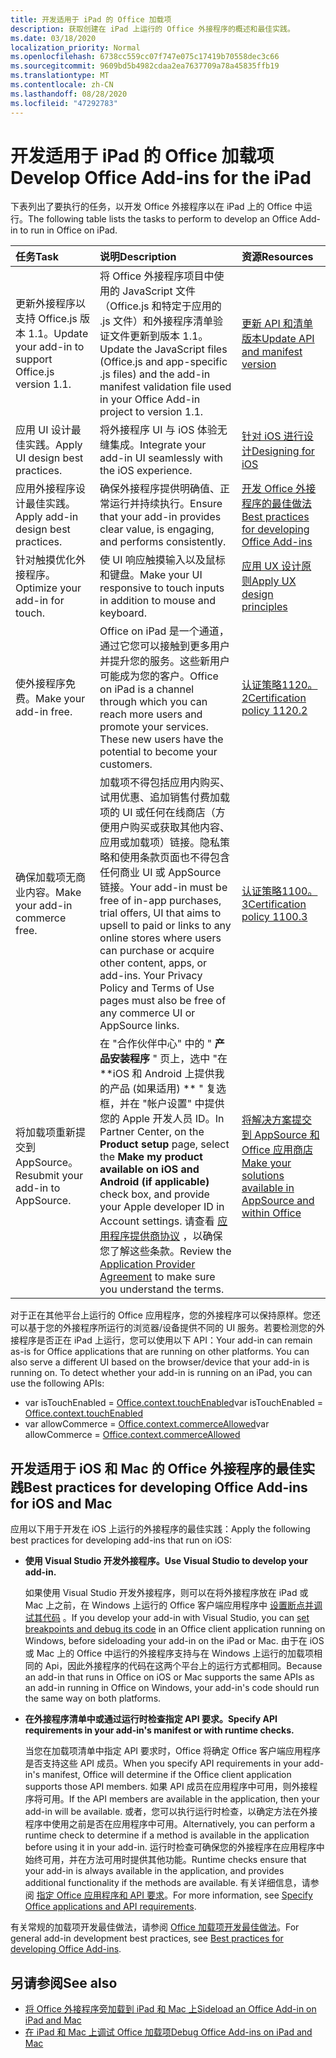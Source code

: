 ```yaml
---
title: 开发适用于 iPad 的 Office 加载项
description: 获取创建在 iPad 上运行的 Office 外接程序的概述和最佳实践。
ms.date: 03/18/2020
localization_priority: Normal
ms.openlocfilehash: 6738cc559cc07f747e075c17419b70558dec3c66
ms.sourcegitcommit: 9609bd5b4982cdaa2ea7637709a78a45835ffb19
ms.translationtype: MT
ms.contentlocale: zh-CN
ms.lasthandoff: 08/28/2020
ms.locfileid: "47292783"
---
```

# <a name="develop-office-add-ins-for-the-ipad"></a><span data-ttu-id="a38fb-103">开发适用于 iPad 的 Office 加载项</span><span class="sxs-lookup"><span data-stu-id="a38fb-103">Develop Office Add-ins for the iPad</span></span>


<span data-ttu-id="a38fb-104">下表列出了要执行的任务，以开发 Office 外接程序以在 iPad 上的 Office 中运行。</span><span class="sxs-lookup"><span data-stu-id="a38fb-104">The following table lists the tasks to perform to develop an Office Add-in to run in Office on iPad.</span></span>


|<span data-ttu-id="a38fb-105">**任务**</span><span class="sxs-lookup"><span data-stu-id="a38fb-105">**Task**</span></span>|<span data-ttu-id="a38fb-106">**说明**</span><span class="sxs-lookup"><span data-stu-id="a38fb-106">**Description**</span></span>|<span data-ttu-id="a38fb-107">**资源**</span><span class="sxs-lookup"><span data-stu-id="a38fb-107">**Resources**</span></span>|
|:-----|:-----|:-----|
|<span data-ttu-id="a38fb-108">更新外接程序以支持 Office.js 版本 1.1。</span><span class="sxs-lookup"><span data-stu-id="a38fb-108">Update your add-in to support Office.js version 1.1.</span></span>|<span data-ttu-id="a38fb-109">将 Office 外接程序项目中使用的 JavaScript 文件（Office.js 和特定于应用的 .js 文件）和外接程序清单验证文件更新到版本 1.1。</span><span class="sxs-lookup"><span data-stu-id="a38fb-109">Update the JavaScript files (Office.js and app-specific .js files) and the add-in manifest validation file used in your Office Add-in project to version 1.1.</span></span>|[<span data-ttu-id="a38fb-110">更新 API 和清单版本</span><span class="sxs-lookup"><span data-stu-id="a38fb-110">Update API and manifest version</span></span>](update-your-javascript-api-for-office-and-manifest-schema-version.md)|
|<span data-ttu-id="a38fb-111">应用 UI 设计最佳实践。</span><span class="sxs-lookup"><span data-stu-id="a38fb-111">Apply UI design best practices.</span></span>|<span data-ttu-id="a38fb-112">将外接程序 UI 与 iOS 体验无缝集成。</span><span class="sxs-lookup"><span data-stu-id="a38fb-112">Integrate your add-in UI seamlessly with the iOS experience.</span></span>|[<span data-ttu-id="a38fb-113">针对 iOS 进行设计</span><span class="sxs-lookup"><span data-stu-id="a38fb-113">Designing for iOS</span></span>](https://developer.apple.com/library/ios/documentation/UserExperience/Conceptual/MobileHIG/)|
|<span data-ttu-id="a38fb-114">应用外接程序设计最佳实践。</span><span class="sxs-lookup"><span data-stu-id="a38fb-114">Apply add-in design best practices.</span></span>|<span data-ttu-id="a38fb-115">确保外接程序提供明确值、正常运行并持续执行。</span><span class="sxs-lookup"><span data-stu-id="a38fb-115">Ensure that your add-in provides clear value, is engaging, and performs consistently.</span></span>|[<span data-ttu-id="a38fb-116">开发 Office 外接程序的最佳做法</span><span class="sxs-lookup"><span data-stu-id="a38fb-116">Best practices for developing Office Add-ins</span></span>](../concepts/add-in-development-best-practices.md)|
|<span data-ttu-id="a38fb-117">针对触摸优化外接程序。</span><span class="sxs-lookup"><span data-stu-id="a38fb-117">Optimize your add-in for touch.</span></span>|<span data-ttu-id="a38fb-118">使 UI 响应触摸输入以及鼠标和键盘。</span><span class="sxs-lookup"><span data-stu-id="a38fb-118">Make your UI responsive to touch inputs in addition to mouse and keyboard.</span></span>|[<span data-ttu-id="a38fb-119">应用 UX 设计原则</span><span class="sxs-lookup"><span data-stu-id="a38fb-119">Apply UX design principles</span></span>](../concepts/add-in-development-best-practices.md#apply-ux-design-principles)|
|<span data-ttu-id="a38fb-120">使外接程序免费。</span><span class="sxs-lookup"><span data-stu-id="a38fb-120">Make your add-in free.</span></span>|<span data-ttu-id="a38fb-p101">Office on iPad 是一个通道，通过它您可以接触到更多用户并提升您的服务。这些新用户可能成为您的客户。</span><span class="sxs-lookup"><span data-stu-id="a38fb-p101">Office on iPad is a channel through which you can reach more users and promote your services. These new users have the potential to become your customers.</span></span>|[<span data-ttu-id="a38fb-123">认证策略1120。2</span><span class="sxs-lookup"><span data-stu-id="a38fb-123">Certification policy 1120.2</span></span>](/legal/marketplace/certification-policies#11202-acquisition-pricing-and-terms)|
|<span data-ttu-id="a38fb-124">确保加载项无商业内容。</span><span class="sxs-lookup"><span data-stu-id="a38fb-124">Make your add-in commerce free.</span></span>|<span data-ttu-id="a38fb-125">加载项不得包括应用内购买、试用优惠、追加销售付费加载项的 UI 或任何在线商店（方便用户购买或获取其他内容、应用或加载项）链接。隐私策略和使用条款页面也不得包含任何商业 UI 或 AppSource 链接。</span><span class="sxs-lookup"><span data-stu-id="a38fb-125">Your add-in must be free of in-app purchases, trial offers, UI that aims to upsell to paid or links to any online stores where users can purchase or acquire other content, apps, or add-ins. Your Privacy Policy and Terms of Use pages must also be free of any commerce UI or AppSource links.</span></span>|[<span data-ttu-id="a38fb-126">认证策略1100。3</span><span class="sxs-lookup"><span data-stu-id="a38fb-126">Certification policy 1100.3</span></span>](/legal/marketplace/certification-policies#11003-selling-additional-features)|
|<span data-ttu-id="a38fb-127">将加载项重新提交到 AppSource。</span><span class="sxs-lookup"><span data-stu-id="a38fb-127">Resubmit your add-in to AppSource.</span></span>|<span data-ttu-id="a38fb-128">在 "合作伙伴中心" 中的 " **产品安装程序** " 页上，选中 "在 \*\*iOS 和 Android 上提供我的产品 (如果适用) \*\* " 复选框，并在 "帐户设置" 中提供您的 Apple 开发人员 ID。</span><span class="sxs-lookup"><span data-stu-id="a38fb-128">In Partner Center, on the **Product setup** page, select the **Make my product available on iOS and Android (if applicable)** check box, and provide your Apple developer ID in Account settings.</span></span> <span data-ttu-id="a38fb-129">请查看 [应用程序提供商协议](https://go.microsoft.com/fwlink/?linkid=715691) ，以确保您了解这些条款。</span><span class="sxs-lookup"><span data-stu-id="a38fb-129">Review the [Application Provider Agreement](https://go.microsoft.com/fwlink/?linkid=715691) to make sure you understand the terms.</span></span>|[<span data-ttu-id="a38fb-130">将解决方案提交到 AppSource 和 Office 应用商店</span><span class="sxs-lookup"><span data-stu-id="a38fb-130">Make your solutions available in AppSource and within Office</span></span>](/office/dev/store/submit-to-appsource-via-partner-center)|

<span data-ttu-id="a38fb-p103">对于正在其他平台上运行的 Office 应用程序，您的外接程序可以保持原样。您还可以基于您的外接程序所运行的浏览器/设备提供不同的 UI 服务。若要检测您的外接程序是否正在 iPad 上运行，您可以使用以下 API：</span><span class="sxs-lookup"><span data-stu-id="a38fb-p103">Your add-in can remain as-is for Office applications that are running on other platforms. You can also serve a different UI based on the browser/device that your add-in is running on. To detect whether your add-in is running on an iPad, you can use the following APIs:</span></span>
- <span data-ttu-id="a38fb-134">var isTouchEnabled = [Office.context.touchEnabled](/javascript/api/office/office.context#touchenabled)</span><span class="sxs-lookup"><span data-stu-id="a38fb-134">var isTouchEnabled = [Office.context.touchEnabled](/javascript/api/office/office.context#touchenabled)</span></span>
- <span data-ttu-id="a38fb-135">var allowCommerce = [Office.context.commerceAllowed](/javascript/api/office/office.context#commerceallowed)</span><span class="sxs-lookup"><span data-stu-id="a38fb-135">var allowCommerce = [Office.context.commerceAllowed](/javascript/api/office/office.context#commerceallowed)</span></span>


## <a name="best-practices-for-developing-office-add-ins-for-ios-and-mac"></a><span data-ttu-id="a38fb-136">开发适用于 iOS 和 Mac 的 Office 外接程序的最佳实践</span><span class="sxs-lookup"><span data-stu-id="a38fb-136">Best practices for developing Office Add-ins for iOS and Mac</span></span>

<span data-ttu-id="a38fb-137">应用以下用于开发在 iOS 上运行的外接程序的最佳实践：</span><span class="sxs-lookup"><span data-stu-id="a38fb-137">Apply the following best practices for developing add-ins that run on iOS:</span></span>


-  <span data-ttu-id="a38fb-138">**使用 Visual Studio 开发外接程序。**</span><span class="sxs-lookup"><span data-stu-id="a38fb-138">**Use Visual Studio to develop your add-in.**</span></span>

    <span data-ttu-id="a38fb-139">如果使用 Visual Studio 开发外接程序，则可以在将外接程序放在 iPad 或 Mac 上之前，在 Windows 上运行的 Office 客户端应用程序中 [设置断点并调试其代码](../develop/debug-office-add-ins-in-visual-studio.md) 。</span><span class="sxs-lookup"><span data-stu-id="a38fb-139">If you develop your add-in with Visual Studio, you can [set breakpoints and debug its code](../develop/debug-office-add-ins-in-visual-studio.md) in an Office client application running on Windows, before sideloading your add-in on the iPad or Mac.</span></span> <span data-ttu-id="a38fb-140">由于在 iOS 或 Mac 上的 Office 中运行的外接程序支持与在 Windows 上运行的加载项相同的 Api，因此外接程序的代码在这两个平台上的运行方式都相同。</span><span class="sxs-lookup"><span data-stu-id="a38fb-140">Because an add-in that runs in Office on iOS or Mac supports the same APIs as an add-in running in Office on Windows, your add-in's code should run the same way on both platforms.</span></span>

-  <span data-ttu-id="a38fb-141">**在外接程序清单中或通过运行时检查指定 API 要求。**</span><span class="sxs-lookup"><span data-stu-id="a38fb-141">**Specify API requirements in your add-in's manifest or with runtime checks.**</span></span>

    <span data-ttu-id="a38fb-142">当您在加载项清单中指定 API 要求时，Office 将确定 Office 客户端应用程序是否支持这些 API 成员。</span><span class="sxs-lookup"><span data-stu-id="a38fb-142">When you specify API requirements in your add-in's manifest, Office will determine if the Office client application supports those API members.</span></span> <span data-ttu-id="a38fb-143">如果 API 成员在应用程序中可用，则外接程序将可用。</span><span class="sxs-lookup"><span data-stu-id="a38fb-143">If the API members are available in the application, then your add-in will be available.</span></span> <span data-ttu-id="a38fb-144">或者，您可以执行运行时检查，以确定方法在外接程序中使用之前是否在应用程序中可用。</span><span class="sxs-lookup"><span data-stu-id="a38fb-144">Alternatively, you can perform a runtime check to determine if a method is available in the application before using it in your add-in.</span></span> <span data-ttu-id="a38fb-145">运行时检查可确保您的外接程序在应用程序中始终可用，并在方法可用时提供其他功能。</span><span class="sxs-lookup"><span data-stu-id="a38fb-145">Runtime checks ensure that your add-in is always available in the application, and provides additional functionality if the methods are available.</span></span> <span data-ttu-id="a38fb-146">有关详细信息，请参阅 [指定 Office 应用程序和 API 要求](specify-office-hosts-and-api-requirements.md)。</span><span class="sxs-lookup"><span data-stu-id="a38fb-146">For more information, see [Specify Office applications and API requirements](specify-office-hosts-and-api-requirements.md).</span></span>

<span data-ttu-id="a38fb-147">有关常规的加载项开发最佳做法，请参阅 [Office 加载项开发最佳做法](../concepts/add-in-development-best-practices.md)。</span><span class="sxs-lookup"><span data-stu-id="a38fb-147">For general add-in development best practices, see [Best practices for developing Office Add-ins](../concepts/add-in-development-best-practices.md).</span></span>


## <a name="see-also"></a><span data-ttu-id="a38fb-148">另请参阅</span><span class="sxs-lookup"><span data-stu-id="a38fb-148">See also</span></span>

- [<span data-ttu-id="a38fb-149">将 Office 外接程序旁加载到 iPad 和 Mac 上</span><span class="sxs-lookup"><span data-stu-id="a38fb-149">Sideload an Office Add-in on iPad and Mac</span></span>](../testing/sideload-an-office-add-in-on-ipad-and-mac.md)  
- [<span data-ttu-id="a38fb-150">在 iPad 和 Mac 上调试 Office 加载项</span><span class="sxs-lookup"><span data-stu-id="a38fb-150">Debug Office Add-ins on iPad and Mac</span></span>](../testing/debug-office-add-ins-on-ipad-and-mac.md)
